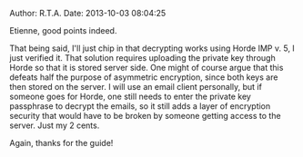 Author: R.T.A.
Date: 2013-10-03 08:04:25

Etienne, good points indeed.

That being said, I'll just chip in that decrypting works using Horde IMP v. 5, I just verified it. That solution requires uploading the private key through Horde so that it is stored server side. One might of course argue that this defeats half the purpose of asymmetric encryption, since both keys are then stored on the server. I will use an email client personally, but if someone goes for Horde, one still needs to enter the private key passphrase to decrypt the emails, so it still adds a layer of encryption security that would have to be broken by someone getting access to the server. Just my 2 cents.

Again, thanks for the guide!
